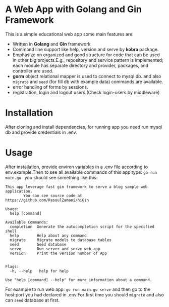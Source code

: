 # A Web App with Golang and Gin Framework

This is a simple educational web app some main features are:
- Written in **Golang** and **Gin** framework
- Command line support like help, version and serve by **kobra** package.
- Emphasize on organized and good structure for code that can be used in other big projects.E.g., repository and service pattern is implemented; each module has separate directory and provider, packages, and controller are used.
- **gorm** object relational mapper is used to connect to mysql db. and also `migrate` and `seed` (for fill db with example data) commands are available.
- error handling of forms by sessions.
- registration, login and logout users.(Check login-users by middleware)



# Installation
After cloning and install dependencies, for running app you need run mysql db and provide credentials in .env.


# Usage
After installation, provide environ variables in a .env file according to env.example.Then to see all available commands of this app type:
`go run main.go ` you should see something like this:

```
This app leverage fast gin framework to serve a blog sample web application.
        You can see source code at https://github.com/RasoulZamani/hiGin

Usage:
  help [command]

Available Commands:
  completion  Generate the autocompletion script for the specified shell
  help        Help about any command
  migrate     Migrate models to database tables
  seed        Seed database
  serve       Run server and serve web app
  version     Print the version number of App


Flags:
  -h, --help   help for help

Use "help [command] --help" for more information about a command.
```

For example to run web app: `go run main.go serve` and then go to the host:port you had declared in .env.For first time you should `migrate` and also can `seed` database at first.